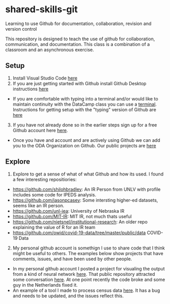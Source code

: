 # shared-skills-git
Learning to use Github for documentation, collaboration, revision and version control

This repository is designed to teach the use of github for collaboration, communication, and documentation.  This class is a combination of a classroom and an asynchronous exercise.

## Setup
1.  Install Visual Studio Code [here](https://code.visualstudio.com)
2.  If you are just getting started with Github install Github Desktop instructions [here](https://docs.github.com/en/free-pro-team@latest/desktop/installing-and-configuring-github-desktop/installing-github-desktop)
  * If you are comfortable with typing into a terminal and/or would like to maintain continuity with the DataCamp class you can use a [terminal](https://en.wikipedia.org/wiki/Windows_Terminal).  Instructions for getting setup with the "typing" version of Github are [here](https://docs.github.com/en/free-pro-team@latest/github/getting-started-with-github/quickstart)
3.  If you have not already done so in the earlier steps sign up for a free Github account here [here](https://github.com/join?ref_cta=Sign+up&ref_loc=header+logged+out&ref_page=%2F&source=header-home).  
  * Once you have and account and are actively using Github we can add you to the ODA Organization on Github.  Our public projects are [here](https://github.com/cu-boulder)

## Explore
1. Explore to get a sense of what of what Github and how its used.  I found a few interesting repositiories:
  * https://github.com/shilohbradley: An IR Person from UNLV with profile includes some code for IPEDS analysis.
  * https://github.com/jasonpcasey: Some intersting higher-ed datasets, seems like an IR person.
  * https://github.com/unl-iea: University of Nebraska IR
  * https://github.com/MIT-IR: MIT IR, not much thats useful
  * https://github.com/nietsnel/institutional-research: An older repo explaining the value of R for an IR team
  * https://github.com/owid/covid-19-data/tree/master/public/data COVID-19 Data
2. My personal github account is somethign I use to share code that I think might be useful to others.  The examples below show projects that have comments, issues, and have been used by other people.   
  * In my personal github account I posted a project for visualing the output from a kind of neural network [here](https://github.com/geoss/som_visualization_r).  That public repository attracted some conversation [here](https://github.com/geoss/som_visualization_r/issues?q=).  At one point recently the code broke and some guy in the Netherlands fixed it.
  * An example of a tool I made to process census data [here](https://github.com/geoss/censumander).  It has a bug and needs to be updated, and the issues reflect this.
